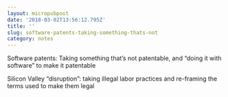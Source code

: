 ```yaml
---
layout: micropubpost
date: '2018-03-02T13:56:12.795Z'
title: ''
slug: software-patents-taking-something-thats-not
category: notes
---
```

Software patents: Taking something that’s not patentable, and “doing it with software” to make it patentable

Silicon Valley “disruption”: taking illegal labor practices and re-framing the terms used to make them legal
